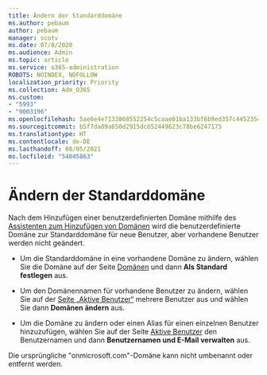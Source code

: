 ```yaml
---
title: Ändern der Standarddomäne
ms.author: pebaum
author: pebaum
manager: scotv
ms.date: 07/8/2020
ms.audience: Admin
ms.topic: article
ms.service: o365-administration
ROBOTS: NOINDEX, NOFOLLOW
localization_priority: Priority
ms.collection: Adm_O365
ms.custom:
- "5993"
- "9003196"
ms.openlocfilehash: 5ae6e4e7133868552254c5caae01ba133bf6b9ed357c4452354bbac9525a7f44
ms.sourcegitcommit: b5f7da89a650d2915dc652449623c78be6247175
ms.translationtype: HT
ms.contentlocale: de-DE
ms.lasthandoff: 08/05/2021
ms.locfileid: "54045863"
---
```

# <a name="change-default-domain"></a>Ändern der Standarddomäne

Nach dem Hinzufügen einer benutzerdefinierten Domäne mithilfe des [Assistenten zum Hinzufügen von Domänen](https://admin.microsoft.com/Adminportal#/Domains/Wizard) wird die benutzerdefinierte Domäne zur Standarddomäne für neue Benutzer, aber vorhandene Benutzer werden nicht geändert.

- Um die Standarddomäne in eine vorhandene Domäne zu ändern, wählen Sie die Domäne auf der Seite [Domänen](https://admin.microsoft.com/Adminportal/Home#/Domains) und dann **Als Standard festlegen** aus.

- Um den Domänennamen für vorhandene Benutzer zu ändern, wählen Sie auf der [Seite „Aktive Benutzer“](https://admin.microsoft.com/Adminportal/Home#/users) mehrere Benutzer aus und wählen Sie dann **Domänen ändern** aus.

- Um die Domäne zu ändern oder einen Alias für einen einzelnen Benutzer hinzuzufügen, wählen Sie auf der Seite [Aktive Benutzer](https://admin.microsoft.com/Adminportal/Home#/users) den Benutzernamen und dann **Benutzernamen und E-Mail verwalten** aus.

Die ursprüngliche "onmicrosoft.com"-Domäne kann nicht umbenannt oder entfernt werden.